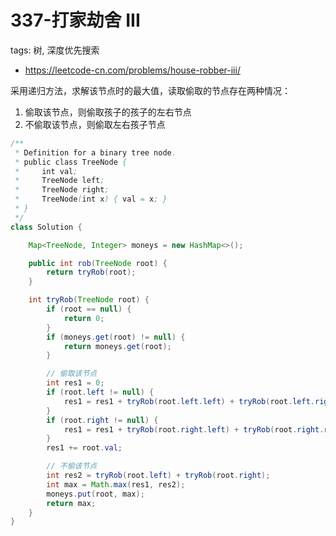 # 337-打家劫舍 III

tags: 树, 深度优先搜索
- https://leetcode-cn.com/problems/house-robber-iii/


采用递归方法，求解该节点时的最大值，读取偷取的节点存在两种情况：

1. 偷取该节点，则偷取孩子的孩子的左右节点
2. 不偷取该节点，则偷取左右孩子节点

```java
/**
 * Definition for a binary tree node.
 * public class TreeNode {
 *     int val;
 *     TreeNode left;
 *     TreeNode right;
 *     TreeNode(int x) { val = x; }
 * }
 */
class Solution {

    Map<TreeNode, Integer> moneys = new HashMap<>();

    public int rob(TreeNode root) {
        return tryRob(root);
    }

    int tryRob(TreeNode root) {
        if (root == null) {
            return 0;
        }
        if (moneys.get(root) != null) {
            return moneys.get(root);
        }

        // 偷取该节点
        int res1 = 0;
        if (root.left != null) {
            res1 = res1 + tryRob(root.left.left) + tryRob(root.left.right);
        }
        if (root.right != null) {
            res1 = res1 + tryRob(root.right.left) + tryRob(root.right.right);
        }
        res1 += root.val;

        // 不偷该节点
        int res2 = tryRob(root.left) + tryRob(root.right);
        int max = Math.max(res1, res2);
        moneys.put(root, max);
        return max;
    }
}
```